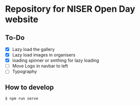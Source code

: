 # Repository for NISER Open Day website

## To-Do

- [x] Lazy load the gallery
- [x] Lazy load images in organisers
- [x] loading spinner or smthing for lazy loading
- [ ] Move Logo in navbar to left
- [ ] Typography

## How to develop

```
$ npm run serve
```
